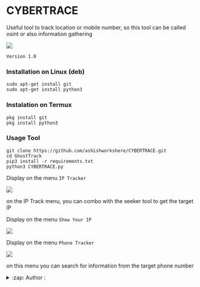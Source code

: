 # CYBERTRACE
Useful tool to track location or mobile number, so this tool can be called osint or also information gathering

<img src="https://github.com/ashishworkshere/CYBERTRACE/blob/main/asset/bn.png"/>

```Version 1.0```

### Installation on Linux (deb)
```
sudo apt-get install git
sudo apt-get install python3
```

### Instalation on Termux
```
pkg install git
pkg install python3
```

### Usage Tool
```
git clone https://github.com/ashishworkshere/CYBERTRACE.git
cd GhostTrack
pip3 install -r requirements.txt
python3 CYBERTRACE.py
```

Display on the menu ```IP Tracker```

<img src="https://github.com/ashishworkshere/CYBERTRACE/blob/main/asset/ip.png" />

on the IP Track menu, you can combo with the seeker tool to get the target IP

Display on the menu ```Show Your IP```

<img src="https://github.com/ashishworkshere/CYBERTRACE/blob/main/asset/myip.png" />
     
Display on the menu ```Phone Tracker```

<img src="https://github.com/ashishworkshere/CYBERTRACE/blob/main/asset/phone.png"/>

on this menu you can search for information from the target phone number

<details>
<summary>:zap: Author :</summary>
- <strong><a href="https://github.com/ashishworkshere">ashishworkshere</a></strong>
</details>
